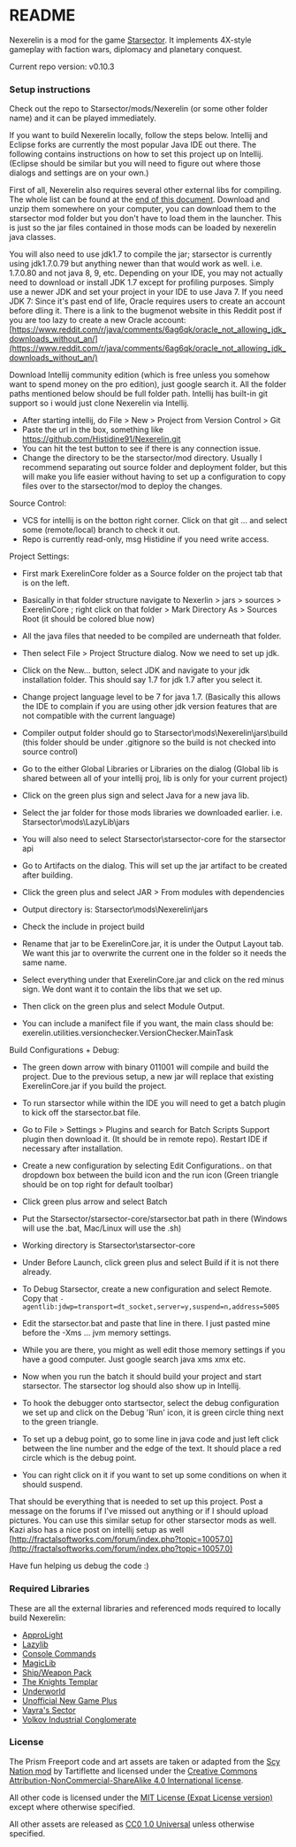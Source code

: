 # README #

Nexerelin is a mod for the game [Starsector](http://fractalsoftworks.com). It implements 4X-style gameplay with faction wars, diplomacy and planetary conquest.

Current repo version: v0.10.3

### Setup instructions ###
Check out the repo to Starsector/mods/Nexerelin (or some other folder name) and it can be played immediately. 

If you want to build Nexerelin locally, follow the steps below.
Intellij and Eclipse forks are currently the most popular Java IDE out there.
The following contains instructions on how to set this project up on Intellij. (Eclipse should be similar but you will need to figure out where those dialogs and settings are on your own.)

First of all, Nexerelin also requires several other external libs for compiling. The whole list can be found at the [end of this document](#required-libraries). Download and unzip them somewhere on your computer, you can download them to the starsector mod folder but you don't have to load them in the launcher.
This is just so the jar files contained in those mods can be loaded by nexerelin java classes.

You will also need to use jdk1.7 to compile the jar; starsector is currently using jdk1.7.0.79 but anything newer than that would work as well. i.e. 1.7.0.80 and not java 8, 9, etc.
Depending on your IDE, you may not actually need to download or install JDK 1.7 except for profiling purposes. Simply use a newer JDK and set your project in your IDE to use Java 7.
If you need JDK 7: Since it's past end of life, Oracle requires users to create an account before dling it.
There is a link to the bugmenot website in this Reddit post if you are too lazy to create a new Oracle account:
[https://www.reddit.com/r/java/comments/6ag6qk/oracle_not_allowing_jdk_downloads_without_an/](https://www.reddit.com/r/java/comments/6ag6qk/oracle_not_allowing_jdk_downloads_without_an/)

Download Intellij community edition (which is free unless you somehow want to spend money on the pro edition), just google search it.
All the folder paths mentioned below should be full folder path.
Intellij has built-in git support so i would just clone Nexerelin via Intellij.
 - After starting intellij, do File > New > Project from Version Control > Git
 - Paste the url in the box, something like https://github.com/Histidine91/Nexerelin.git
 - You can hit the test button to see if there is any connection issue.
 - Change the directory to be the starsector/mod directory. Usually I recommend separating out source folder and deployment folder, but this will make you life easier without having to set up a configuration to copy files over to the starsector/mod to deploy the changes.

Source Control:
 - VCS for intellij is on the botton right corner. Click on that git ... and select some (remote/local) branch to check it out.
 - Repo is currently read-only, msg Histidine if you need write access.

Project Settings:
 - First mark ExerelinCore folder as a Source folder on the project tab that is on the left.
 - Basically in that folder structure navigate to Nexerlin > jars > sources > ExerelinCore ; right click on that folder > Mark Directory As > Sources Root (it should be colored blue now)
 - All the java files that needed to be compiled are underneath that folder.
 - Then select File > Project Structure dialog. Now we need to set up jdk.
 - Click on the New... button, select JDK and navigate to your jdk installation folder. This should say 1.7 for jdk 1.7 after you select it.
 - Change project language level to be 7 for java 1.7. (Basically this allows the IDE to complain if you are using other jdk version features that are not compatible with the current language)
 - Compiler output folder should go to Starsector\mods\Nexerelin\jars\build (this folder should be under .gitignore so the build is not checked into source control)

 - Go to the either Global Libraries or Libraries on the dialog (Global lib is shared between all of your intellij proj, lib is only for your current project)
 - Click on the green plus sign and select Java for a new java lib.
 - Select the jar folder for those mods libraries we downloaded earlier. i.e. Starsector\mods\LazyLib\jars
 - You will also need to select Starsector\starsector-core for the starsector api

 - Go to Artifacts on the dialog. This will set up the jar artifact to be created after building.
 - Click the green plus and select JAR > From modules with dependencies
 - Output directory is: Starsector\mods\Nexerelin\jars
 - Check the include in project build
 - Rename that jar to be ExerelinCore.jar, it is under the Output Layout tab. We want this jar to overwrite the current one in the folder so it needs the same name.
 - Select everything under that ExerelinCore.jar and click on the red minus sign. We dont want it to contain the libs that we set up.
 - Then click on the green plus and select Module Output.
 - You can include a manifect file if you want, the main class should be: exerelin.utilities.versionchecker.VersionChecker.MainTask

Build Configurations + Debug:
 - The green down arrow with binary 011001 will compile and build the project. Due to the previous setup, a new jar will replace that existing ExerelinCore.jar if you build the project.
 - To run starsector while within the IDE you will need to get a batch plugin to kick off the starsector.bat file.
 - Go to File > Settings > Plugins and search for Batch Scripts Support plugin then download it. (It should be in remote repo). Restart IDE if necessary after installation.
 - Create a new configuration by selecting Edit Configurations.. on that dropdown box between the build icon and the run icon (Green triangle should be on top right for default toolbar)
 - Click green plus arrow and select Batch
 - Put the Starsector/starsector-core/starsector.bat path in there (Windows will use the .bat, Mac/Linux will use the .sh)
 - Working directory is Starsector\starsector-core
 - Under Before Launch, click green plus and select Build if it is not there already.

 - To Debug Starsector, create a new configuration and select Remote. Copy that `-agentlib:jdwp=transport=dt_socket,server=y,suspend=n,address=5005`
 - Edit the starsector.bat and paste that line in there. I just pasted mine before the -Xms ... jvm memory settings.
 - While you are there, you might as well edit those memory settings if you have a good computer. Just google search java xms xmx etc.

 - Now when you run the batch it should build your project and start starsector. The starsector log should also show up in Intellij.
 - To hook the debugger onto startsector, select the debug configuration we set up and click on the Debug 'Run' icon, it is green circle thing next to the green triangle.
 - To set up a debug point, go to some line in java code and just left click between the line number and the edge of the text. It should place a red circle which is the debug point.
 - You can right click on it if you want to set up some conditions on when it should suspend.

That should be everything that is needed to set up this project. Post a message on the forums if I've missed out anything or if I should upload pictures.
You can use this similar setup for other starsector mods as well.
Kazi also has a nice post on intellij setup as well [http://fractalsoftworks.com/forum/index.php?topic=10057.0](http://fractalsoftworks.com/forum/index.php?topic=10057.0)

Have fun helping us debug the code :)

### Required Libraries ###
These are all the external libraries and referenced mods required to locally build Nexerelin:

- [ApproLight](https://fractalsoftworks.com/forum/index.php?topic=9688.0)
- [Lazylib](https://fractalsoftworks.com/forum/index.php?topic=5444.0)
- [Console Commands](https://fractalsoftworks.com/forum/index.php?topic=4106.0)
- [MagicLib](https://fractalsoftworks.com/forum/index.php?topic=13718.0)
- [Ship/Weapon Pack](https://fractalsoftworks.com/forum/index.php?topic=11018.0)
- [The Knights Templar](https://fractalsoftworks.com/forum/index.php?topic=8095.0)
- [Underworld](https://fractalsoftworks.com/forum/index.php?topic=11002.0)
- [Unofficial New Game Plus](https://fractalsoftworks.com/forum/index.php?topic=16680.0)
- [Vayra's Sector](https://fractalsoftworks.com/forum/index.php?topic=16058.0)
- [Volkov Industrial Conglomerate](https://fractalsoftworks.com/forum/index.php?topic=19603.0)

### License ###
The Prism Freeport code and art assets are taken or adapted from the [Scy Nation mod](http://fractalsoftworks.com/forum/index.php?topic=8010.0) by Tartiflette and licensed under the [Creative Commons Attribution-NonCommercial-ShareAlike 4.0 International license](https://creativecommons.org/licenses/by-nc-sa/4.0/).

All other code is licensed under the [MIT License (Expat License version)](https://opensource.org/licenses/MIT) except where otherwise specified.

All other assets are released as [CC0 1.0 Universal](https://creativecommons.org/publicdomain/zero/1.0/) unless otherwise specified.
